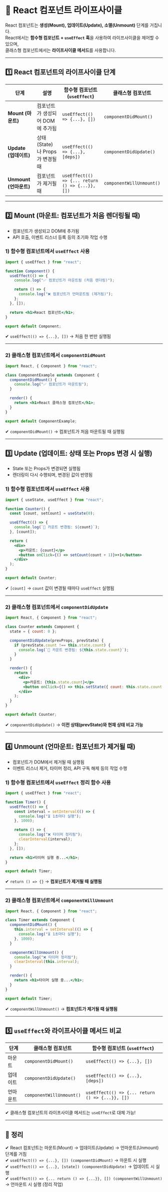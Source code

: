 # 🔲 React 컴포넌트 라이프사이클

React 컴포넌트는 **생성(Mount), 업데이트(Update), 소멸(Unmount)** 단계를 거칩니다.  
React에서는 **함수형 컴포넌트 + `useEffect` 훅**을 사용하여 라이프사이클을 제어할 수 있으며,  
클래스형 컴포넌트에서는 **라이프사이클 메서드**를 사용합니다.

---

## 1️⃣ React 컴포넌트의 라이프사이클 단계

| 단계 | 설명 | 함수형 컴포넌트 (`useEffect`) | 클래스형 컴포넌트 |
|------|------|-----------------------------|------------------|
| **Mount (마운트)** | 컴포넌트가 생성되어 DOM에 추가됨 | `useEffect(() => {...}, [])` | `componentDidMount()` |
| **Update (업데이트)** | 상태(State)나 Props가 변경될 때 | `useEffect(() => {...}, [deps])` | `componentDidUpdate()` |
| **Unmount (언마운트)** | 컴포넌트가 제거될 때 | `useEffect(() => {... return () => {...}}, [])` | `componentWillUnmount()` |

---

## 2️⃣ Mount (마운트: 컴포넌트가 처음 렌더링될 때)

- 컴포넌트가 생성되고 DOM에 추가됨  
- API 호출, 이벤트 리스너 등록 등의 초기화 작업 수행  

### 1) 함수형 컴포넌트에서 `useEffect` 사용
```jsx
import { useEffect } from "react";

function Component() {
  useEffect(() => {
    console.log("✅ 컴포넌트가 마운트됨 (처음 렌더링)");

    return () => {
      console.log("❌ 컴포넌트가 언마운트됨 (제거됨)");
    };
  }, []);

  return <h1>React 컴포넌트</h1>;
}

export default Component;
```
✔ `useEffect(() => {...}, [])` → 처음 한 번만 실행됨  

---

### 2) 클래스형 컴포넌트에서 `componentDidMount`
```jsx
import React, { Component } from "react";

class ComponentExample extends Component {
  componentDidMount() {
    console.log("✅ 컴포넌트가 마운트됨");
  }

  render() {
    return <h1>React 클래스형 컴포넌트</h1>;
  }
}

export default ComponentExample;
```
✔ `componentDidMount()` → 컴포넌트가 처음 마운트될 때 실행됨  

---

## 3️⃣ Update (업데이트: 상태 또는 Props 변경 시 실행)

- State 또는 Props가 변경되면 실행됨  
- 렌더링이 다시 수행되며, 변경된 값이 반영됨  

### 1) 함수형 컴포넌트에서 `useEffect` 사용
```jsx
import { useState, useEffect } from "react";

function Counter() {
  const [count, setCount] = useState(0);

  useEffect(() => {
    console.log(`🔄 카운트 변경됨: ${count}`);
  }, [count]);

  return (
    <div>
      <p>카운트: {count}</p>
      <button onClick={() => setCount(count + 1)}>+1</button>
    </div>
  );
}

export default Counter;
```
✔ `[count]` → `count` 값이 변경될 때마다 `useEffect` 실행됨  

---

### 2) 클래스형 컴포넌트에서 `componentDidUpdate`
```jsx
import React, { Component } from "react";

class Counter extends Component {
  state = { count: 0 };

  componentDidUpdate(prevProps, prevState) {
    if (prevState.count !== this.state.count) {
      console.log(`🔄 카운트 변경됨: ${this.state.count}`);
    }
  }

  render() {
    return (
      <div>
        <p>카운트: {this.state.count}</p>
        <button onClick={() => this.setState({ count: this.state.count + 1 })}>+1</button>
      </div>
    );
  }
}

export default Counter;
```
✔ `componentDidUpdate()` → **이전 상태(prevState)와 현재 상태 비교 가능**  

---

## 4️⃣ Unmount (언마운트: 컴포넌트가 제거될 때)

- 컴포넌트가 DOM에서 제거될 때 실행됨  
- 이벤트 리스너 제거, 타이머 정리, API 구독 해제 등의 작업 수행  

### 1) 함수형 컴포넌트에서 `useEffect` 정리 함수 사용
```jsx
import { useEffect } from "react";

function Timer() {
  useEffect(() => {
    const interval = setInterval(() => {
      console.log("⏳ 1초마다 실행");
    }, 1000);

    return () => {
      console.log("❌ 타이머 정리됨");
      clearInterval(interval);
    };
  }, []);

  return <h1>타이머 실행 중...</h1>;
}

export default Timer;
```
✔ `return () => {}` → **컴포넌트가 제거될 때 실행됨**  

---

### 2) 클래스형 컴포넌트에서 `componentWillUnmount`
```jsx
import React, { Component } from "react";

class Timer extends Component {
  componentDidMount() {
    this.interval = setInterval(() => {
      console.log("⏳ 1초마다 실행");
    }, 1000);
  }

  componentWillUnmount() {
    console.log("❌ 타이머 정리됨");
    clearInterval(this.interval);
  }

  render() {
    return <h1>타이머 실행 중...</h1>;
  }
}

export default Timer;
```
✔ `componentWillUnmount()` → **컴포넌트가 제거될 때 실행됨**  

---

## 5️⃣ `useEffect`와 라이프사이클 메서드 비교

| 단계 | 클래스형 컴포넌트 | 함수형 컴포넌트 (`useEffect`) |
|------|------------------|-----------------------------|
| 마운트 | `componentDidMount()` | `useEffect(() => {...}, [])` |
| 업데이트 | `componentDidUpdate()` | `useEffect(() => {...}, [deps])` |
| 언마운트 | `componentWillUnmount()` | `useEffect(() => {... return () => {...}}, [])` |

✔ 클래스형 컴포넌트의 라이프사이클 메서드는 `useEffect`로 대체 가능!  

---

## 🎯 정리
✔ React 컴포넌트는 마운트(Mount) → 업데이트(Update) → 언마운트(Unmount) 단계를 거침  
✔ `useEffect(() => {...}, []) (componentDidMount)` → 마운트 시 실행  
✔ `useEffect(() => {...}, [state]) (componentDidUpdate)` → 업데이트 시 실행  
✔ `useEffect(() => {... return () => {...}}, []) (componentWillUnmount)` →  언마운트 시 실행 (정리 작업)  

